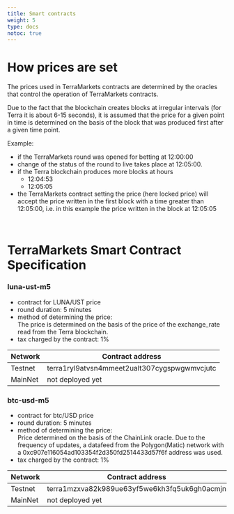 ```yaml
--- 
title: Smart contracts 
weight: 5
type: docs
notoc: true
--- 
```


# How prices are set

The prices used in TerraMarkets contracts are determined by the oracles that control the operation of TerraMarkets contracts.

Due to the fact that the blockchain creates blocks at irregular intervals (for Terra it is about 6-15 seconds), it is assumed that the price for a given point in time is determined on the basis of the block that was produced first after a given time point.

Example:

- if the TerraMarkets round was opened for betting at 12:00:00 
- change of the status of the round to live takes place at 12:05:00.
- if the Terra blockchain produces more blocks at hours
	- 12:04:53
	- 12:05:05
- the TerraMarkets contract setting the price (here locked price) will accept the price written in the first block with a time greater than 12:05:00, i.e. in this example the price written in the block at 12:05:05

&nbsp;
# TerraMarkets Smart Contract Specification

### luna-ust-m5
 - contract for LUNA/UST price
 - round duration: 5 minutes 
 - method of determining the price:  	
	The price is determined on the basis of the price of the exchange_rate read from the Terra blockchain.
 - tax charged by the contract: 1%

| Network  | Contract address                             |
| -------- | -------------------------------------------- |
| Testnet  | terra1ryl9atvsn4mmeet2ualt307cygspwgwmvcjutc |
| MainNet  | not deployed yet  |
	
### btc-usd-m5
 - contract for btc/USD price
 - round duration: 5 minutes 
 - method of determining the price:  
 	Price determined on the basis of the ChainLink oracle. Due to the frequency of updates, a datafeed from the Polygon(Matic) network with a 0xc907e116054ad103354f2d350fd2514433d57f6f address was used.  
 - tax charged by the contract: 1%

| Network  | Contract address                             |
| -------- | -------------------------------------------- |
| Testnet  | terra1mzxva82k989ue63yf5we6kh3fq5uk6gh0acmjn |
| MainNet  | not deployed yet  |
	